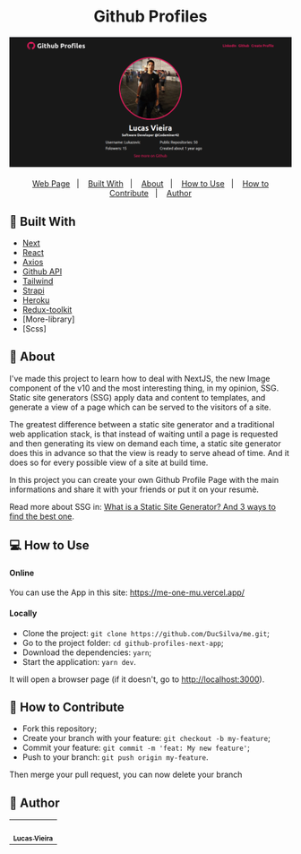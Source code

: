 <h1 align="center">Github Profiles</h1>
<h4 align="center">
  <img src="./.github/assets/preview.gif" /><br>
</h4>

<p align="center">
  <a href="https://github-profiles-next-app.vercel.app/">Web Page</a>&nbsp;&nbsp;&nbsp;|&nbsp;&nbsp;&nbsp;
  <a href="#wrench-built-with">Built With</a>&nbsp;&nbsp;&nbsp;|&nbsp;&nbsp;&nbsp;
  <a href="#page_facing_up-about">About</a>&nbsp;&nbsp;&nbsp;|&nbsp;&nbsp;&nbsp;
  <a href="#-how-to-use">How to Use</a>&nbsp;&nbsp;&nbsp;|&nbsp;&nbsp;&nbsp;
  <a href="#-how-to-contribute">How to Contribute</a>&nbsp;&nbsp;&nbsp;|&nbsp;&nbsp;&nbsp;
  <a href="#pencil-author">Author</a>
</p>

## :wrench: Built With

- [Next](https://nextjs.org/)
- [React](https://reactjs.org)
- [Axios](https://github.com/axios/axios)
- [Github API](https://api.github.com/)
- [Tailwind](https://tailwindcss.com/)
- [Strapi](https://docs.strapi.io/developer-docs/latest/getting-started/introduction.html)
- [Heroku](https://dashboard.heroku.com/apps)
- [Redux-toolkit](https://redux-toolkit.js.org/)
- [More-library]
- [Scss]

## :page_facing_up: About

I've made this project to learn how to deal with NextJS, the new Image component of the v10 and the most interesting thing, in my opinion, SSG. Static site generators (SSG) apply data and content to templates, and generate a view of a page which can be served to the visitors of a site.

The greatest difference between a static site generator and a traditional web application stack, is that instead of waiting until a page is requested and then generating its view on demand each time, a static site generator does this in advance so that the view is ready to serve ahead of time. And it does so for every possible view of a site at build time.

In this project you can create your own Github Profile Page with the main informations and share it with your friends or put it on your resumè.

Read more about SSG in: [What is a Static Site Generator? And 3 ways to find the best one](https://www.netlify.com/blog/2020/04/14/what-is-a-static-site-generator-and-3-ways-to-find-the-best-one/).

## 💻 How to Use

#### Online

You can use the App in this site: https://me-one-mu.vercel.app/

#### Locally

- Clone the project: `git clone https://github.com/DucSilva/me.git`;
- Go to the project folder: `cd github-profiles-next-app`;
- Download the dependencies: `yarn`;
- Start the application: `yarn dev`.

It will open a browser page (if it doesn't, go to [http://localhost:3000](http://localhost:3000/)).

## 🤔 How to Contribute

- Fork this repository;
- Create your branch with your feature: `git checkout -b my-feature`;
- Commit your feature: `git commit -m 'feat: My new feature'`;
- Push to your branch: `git push origin my-feature`.

Then merge your pull request, you can now delete your branch

## :pencil: Author

<table>
  <tr>
    <td align="center"><a href="https://github.com/DucSilva"><img src="https://avatars0.githubusercontent.com/u/54550926?s=460&u=cdeeac652ce0597a986fbdcff6e249ad27a1f1da&v=4" width="100px;" alt=""/><br /><sub><b>Lucas Vieira</b></sub></a><br /></td>
  <tr>
</table>
